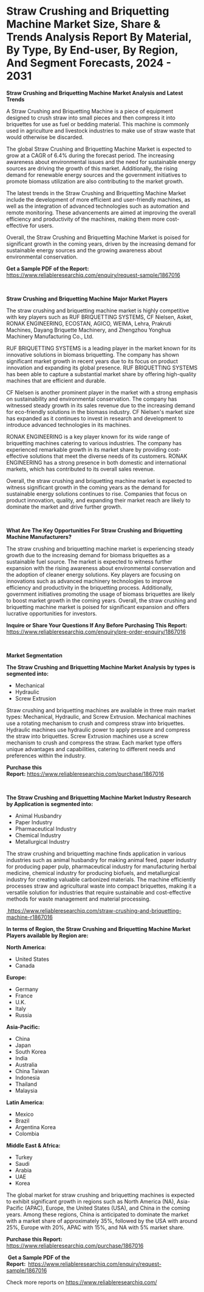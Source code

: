 <p><h1>Straw Crushing and Briquetting Machine Market Size, Share & Trends Analysis Report By Material, By Type, By End-user, By Region, And Segment Forecasts, 2024 - 2031</h1></p><p><strong>Straw Crushing and Briquetting Machine Market Analysis and Latest Trends</strong></p>
<p><p>A Straw Crushing and Briquetting Machine is a piece of equipment designed to crush straw into small pieces and then compress it into briquettes for use as fuel or bedding material. This machine is commonly used in agriculture and livestock industries to make use of straw waste that would otherwise be discarded.</p><p>The global Straw Crushing and Briquetting Machine Market is expected to grow at a CAGR of 6.4% during the forecast period. The increasing awareness about environmental issues and the need for sustainable energy sources are driving the growth of this market. Additionally, the rising demand for renewable energy sources and the government initiatives to promote biomass utilization are also contributing to the market growth.</p><p>The latest trends in the Straw Crushing and Briquetting Machine Market include the development of more efficient and user-friendly machines, as well as the integration of advanced technologies such as automation and remote monitoring. These advancements are aimed at improving the overall efficiency and productivity of the machines, making them more cost-effective for users.</p><p>Overall, the Straw Crushing and Briquetting Machine Market is poised for significant growth in the coming years, driven by the increasing demand for sustainable energy sources and the growing awareness about environmental conservation.</p></p>
<p><strong>Get a Sample PDF of the Report:&nbsp;</strong> <a href="https://www.reliableresearchiq.com/enquiry/request-sample/1867016">https://www.reliableresearchiq.com/enquiry/request-sample/1867016</a></p>
<p>&nbsp;</p>
<p><strong>Straw Crushing and Briquetting Machine Major Market Players</strong></p>
<p><p>The straw crushing and briquetting machine market is highly competitive with key players such as RUF BRIQUETTING SYSTEMS, CF Nielsen, Asket, RONAK ENGINEERING, ECOSTAN, AGICO, WEIMA, Lehra, Prakruti Machines, Dayang Briquette Machinery, and Zhengzhou Yonghua Machinery Manufacturing Co., Ltd.</p><p>RUF BRIQUETTING SYSTEMS is a leading player in the market known for its innovative solutions in biomass briquetting. The company has shown significant market growth in recent years due to its focus on product innovation and expanding its global presence. RUF BRIQUETTING SYSTEMS has been able to capture a substantial market share by offering high-quality machines that are efficient and durable.</p><p>CF Nielsen is another prominent player in the market with a strong emphasis on sustainability and environmental conservation. The company has witnessed steady growth in its sales revenue due to the increasing demand for eco-friendly solutions in the biomass industry. CF Nielsen's market size has expanded as it continues to invest in research and development to introduce advanced technologies in its machines.</p><p>RONAK ENGINEERING is a key player known for its wide range of briquetting machines catering to various industries. The company has experienced remarkable growth in its market share by providing cost-effective solutions that meet the diverse needs of its customers. RONAK ENGINEERING has a strong presence in both domestic and international markets, which has contributed to its overall sales revenue.</p><p>Overall, the straw crushing and briquetting machine market is expected to witness significant growth in the coming years as the demand for sustainable energy solutions continues to rise. Companies that focus on product innovation, quality, and expanding their market reach are likely to dominate the market and drive further growth.</p></p>
<p>&nbsp;</p>
<p><strong>What Are The Key Opportunities For Straw Crushing and Briquetting Machine Manufacturers?</strong></p>
<p><p>The straw crushing and briquetting machine market is experiencing steady growth due to the increasing demand for biomass briquettes as a sustainable fuel source. The market is expected to witness further expansion with the rising awareness about environmental conservation and the adoption of cleaner energy solutions. Key players are focusing on innovations such as advanced machinery technologies to improve efficiency and productivity in the briquetting process. Additionally, government initiatives promoting the usage of biomass briquettes are likely to boost market growth in the coming years. Overall, the straw crushing and briquetting machine market is poised for significant expansion and offers lucrative opportunities for investors.</p></p>
<p><strong>Inquire or Share Your Questions If Any Before Purchasing This Report:</strong> <a href="https://www.reliableresearchiq.com/enquiry/pre-order-enquiry/1867016">https://www.reliableresearchiq.com/enquiry/pre-order-enquiry/1867016</a></p>
<p>&nbsp;</p>
<p><strong>Market Segmentation</strong></p>
<p><strong>The Straw Crushing and Briquetting Machine Market Analysis by types is segmented into:</strong></p>
<p><ul><li>Mechanical</li><li>Hydraulic</li><li>Screw Extrusion</li></ul></p>
<p><p>Straw crushing and briquetting machines are available in three main market types: Mechanical, Hydraulic, and Screw Extrusion. Mechanical machines use a rotating mechanism to crush and compress straw into briquettes. Hydraulic machines use hydraulic power to apply pressure and compress the straw into briquettes. Screw Extrusion machines use a screw mechanism to crush and compress the straw. Each market type offers unique advantages and capabilities, catering to different needs and preferences within the industry.</p></p>
<p><strong>Purchase this Report:&nbsp;</strong><a href="https://www.reliableresearchiq.com/purchase/1867016">https://www.reliableresearchiq.com/purchase/1867016</a></p>
<p>&nbsp;</p>
<p><strong>The Straw Crushing and Briquetting Machine Market Industry Research by Application is segmented into:</strong></p>
<p><ul><li>Animal Husbandry</li><li>Paper Industry</li><li>Pharmaceutical Industry</li><li>Chemical Industry</li><li>Metallurgical Industry</li></ul></p>
<p><p>The straw crushing and briquetting machine finds application in various industries such as animal husbandry for making animal feed, paper industry for producing paper pulp, pharmaceutical industry for manufacturing herbal medicine, chemical industry for producing biofuels, and metallurgical industry for creating valuable carbonized materials. The machine efficiently processes straw and agricultural waste into compact briquettes, making it a versatile solution for industries that require sustainable and cost-effective methods for waste management and material processing.</p></p>
<p><a href="https://www.reliableresearchiq.com/straw-crushing-and-briquetting-machine-r1867016">&nbsp;https://www.reliableresearchiq.com/straw-crushing-and-briquetting-machine-r1867016</a></p>
<p><strong>In terms of Region, the Straw Crushing and Briquetting Machine Market Players available by Region are:</strong></p>
<p>
    <p> <strong> North America: </strong>
        <ul>
            <li>United States</li>
            <li>Canada</li>
        </ul>
        </p> 
    <p> <strong> Europe: </strong>
        <ul>
            <li>Germany</li>
            <li>France</li>
            <li>U.K.</li>
            <li>Italy</li>
            <li>Russia</li>
        </ul>
        </p> 
    <p> <strong> Asia-Pacific: </strong>
        <ul>
            <li>China</li>
            <li>Japan</li>
            <li>South Korea</li>
            <li>India</li>
            <li>Australia</li>
            <li>China Taiwan</li>
            <li>Indonesia</li>
            <li>Thailand</li>
            <li>Malaysia</li>
        </ul>
        </p> 
    <p> <strong> Latin America: </strong>
        <ul>
            <li>Mexico</li>
            <li>Brazil</li>
            <li>Argentina Korea</li>
            <li>Colombia</li>
        </ul>
        </p> 
    <p> <strong> Middle East & Africa: </strong>
        <ul>
            <li>Turkey</li>
            <li>Saudi</li>
            <li>Arabia</li>
            <li>UAE</li>
            <li>Korea</li>
        </ul>
    </p>
    </p>
<p><p>The global market for straw crushing and briquetting machines is expected to exhibit significant growth in regions such as North America (NA), Asia-Pacific (APAC), Europe, the United States (USA), and China in the coming years. Among these regions, China is anticipated to dominate the market with a market share of approximately 35%, followed by the USA with around 25%, Europe with 20%, APAC with 15%, and NA with 5% market share.</p></p>
<p><strong>Purchase this Report: </strong><a href="https://www.reliableresearchiq.com/purchase/1867016">https://www.reliableresearchiq.com/purchase/1867016</a></p>
<p>&nbsp;<strong>Get a Sample PDF of the Report:&nbsp;&nbsp;</strong><a href="https://www.reliableresearchiq.com/enquiry/request-sample/1867016">https://www.reliableresearchiq.com/enquiry/request-sample/1867016</a></p>
<p><strong></strong></p>
<p>Check more reports on <a href="https://www.reliableresearchiq.com/">https://www.reliableresearchiq.com/</a></p>